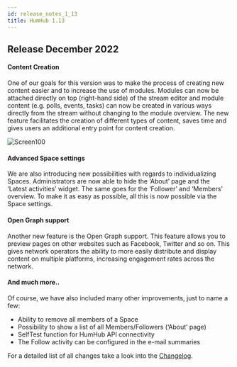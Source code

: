 ```yaml
---
id: release_notes_1_13
title: HumHub 1.13
---
```


## Release December 2022

#### Content Creation

One of our goals for this version was to make the process of creating new content easier and to increase the use of modules. Modules can now be attached directly on top (right-hand side) of the stream editor and module content (e.g. polls, events, tasks) can now be created in various ways directly from the stream without changing to the module overview. The new feature facilitates the creation of different types of content, saves time and gives users an additional entry point for content creation.

![Screen100](https://user-images.githubusercontent.com/38326726/208967012-d16c054f-5d90-45bd-8af1-c207f7258b1a.jpg)

#### Advanced Space settings

We are also introducing new possibilities with regards to individualizing Spaces. Administrators are now able to hide the ‘About’ page and the ‘Latest activities’ widget. The same goes for the ‘Follower’ and ‘Members’ overview.  To make it as easy as possible, all this is now possible via the Space settings.

#### Open Graph support

Another new feature is the Open Graph support. This feature allows you to preview pages on other websites such as Facebook, Twitter and so on. This gives network operators the ability to more easily distribute and display content on multiple platforms, increasing engagement rates across the network.

#### And much more..

Of course, we have also included many other improvements, just to name a few:

- Ability to remove all members of a Space
- Possibility to show a list of all Members/Followers (‘About’ page)
- SelfTest function for HumHub API connectivity
- The Follow activity can be configured in the e-mail summaries

For a detailed list of all changes take a look into the [Changelog](https://github.com/humhub/humhub/blob/master/CHANGELOG.md).
